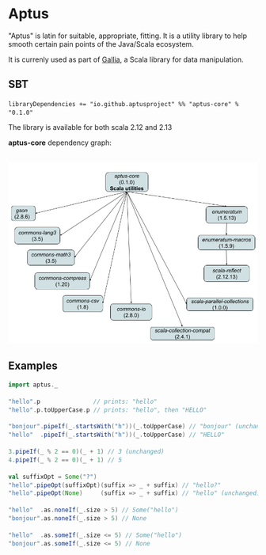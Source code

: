 # Aptus

"Aptus" is latin for suitable, appropriate, fitting. It is a utility library to help smooth certain pain points of the Java/Scala ecosystem.

It is currenly used as part of [Gallia](https://github.com/galliaproject/gallia-core/blob/master/README.md#210129170214), a Scala library for data manipulation.

## SBT
`libraryDependencies += "io.github.aptusproject" %% "aptus-core" % "0.1.0"`

The library is available for both scala 2.12 and 2.13

<a name="210121153149"></a>
**aptus-core** dependency graph:<br/><br/>
<div style="text-align:center"><img src="./dependencies.png" alt="core dependency graph"></div>

## Examples

```scala
import aptus._

"hello".p               // prints: "hello"
"hello".p.toUpperCase.p // prints: "hello", then "HELLO"

"bonjour".pipeIf(_.startsWith("h"))(_.toUpperCase) // "bonjour" (unchanged)
"hello"  .pipeIf(_.startsWith("h"))(_.toUpperCase) // "HELLO"

3.pipeIf(_ % 2 == 0)(_ + 1) // 3 (unchanged)
4.pipeIf(_ % 2 == 0)(_ + 1) // 5

val suffixOpt = Some("?")
"hello".pipeOpt(suffixOpt)(suffix => _ + suffix) // "hello?"
"hello".pipeOpt(None)     (suffix => _ + suffix) // "hello" (unchanged)

"hello"  .as.noneIf(_.size > 5) // Some("hello")
"bonjour".as.noneIf(_.size > 5) // None

"hello"  .as.someIf(_.size <= 5) // Some("hello")
"bonjour".as.someIf(_.size <= 5) // None
```

